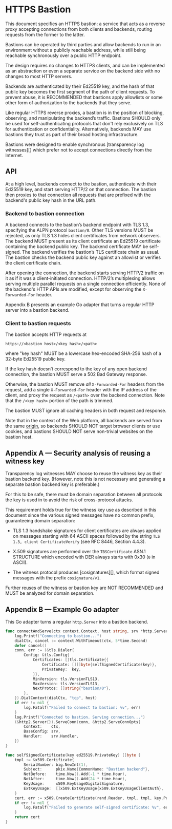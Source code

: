# HTTPS Bastion

This document specifies an HTTPS bastion: a service that acts as a reverse proxy
accepting connections from both clients and backends, routing requests from
the former to the latter.

Bastions can be operated by third parties and allow backends to run in an
environment without a publicly reachable address, while still being reachable
synchronously over a public HTTP endpoint.

The design requires no changes to HTTPS clients, and can be implemented as an
abstraction or even a separate service on the backend side with no changes to
most HTTP servers.

Backends are authenticated by their Ed25519 key, and the hash of that public key
becomes the first segment of the path of client requests. To prevent abuse, it
is RECOMMENDED that bastions apply allowlists or some other form of
authorization to the backends that they serve.

Like regular HTTPS reverse proxies, a bastion is in the position of blocking,
observing, and manipulating the backend’s traffic. Bastions SHOULD only be used
for self-authenticating protocols that don't rely exclusively on TLS for
authentication or confidentiality. Alternatively, backends MAY use bastions they
trust as part of their broad hosting infrastructure.

Bastions were designed to enable synchronous [transparency log witnesses][]
which prefer not to accept connections directly from the Internet.

## API

At a high level, backends connect to the bastion, authenticate with their
Ed25519 key, and start serving HTTP/2 on that connection. The bastion then
proxies to that connection all requests that are prefixed with the backend's
public key hash in the URL path.

### Backend to bastion connection

A backend connects to the bastion’s backend endpoint with TLS 1.3, specifying
the ALPN protocol `bastion/0`. Other TLS versions MUST be rejected, as only TLS
1.3 hides client certificates from network observers. The backend MUST present
as its client certificate an Ed25519 certificate containing the backend public
key. The backend certificate MAY be self-signed. The backend verifies the
bastion’s TLS certificate chain as usual. The bastion checks the backend public
key against an allowlist or verifies the client certificate chain.

After opening the connection, the backend starts serving HTTP/2 traffic on it as
if it was a client-initiated connection. HTTP/2’s multiplexing allows serving
multiple parallel requests on a single connection efficiently. None of the
backend's HTTP APIs are modified, except for observing the `X-Forwarded-For`
header.

Appendix B presents an example Go adapter that turns a regular HTTP server into
a bastion backend.

### Client to bastion requests

The bastion accepts HTTP requests at

```
https://<bastion host>/<key hash>/<path>
```

where "key hash" MUST be a lowercase hex-encoded SHA-256 hash of a 32-byte
Ed25519 public key.

If the key hash doesn’t correspond to the key of any open backend connection,
the bastion MUST serve a 502 Bad Gateway response.

Otherwise, the bastion MUST remove _all_ `X-Forwarded-For` headers from the
request, add a single `X-Forwarded-For` header with the IP address of the
client, and proxy the request as `/<path>` over the backend connection. Note
that the `/<key hash>` portion of the path is trimmed.

The bastion MUST ignore all caching headers in both request and response.

Note that in the context of the Web platform, all backends are served from the
same [origin](https://html.spec.whatwg.org/multipage/browsers.html#origin), so
backends SHOULD NOT target browser clients or use cookies, and bastions SHOULD
NOT serve non-trivial websites on the bastion host.

## Appendix A — Security analysis of reusing a witness key

Transparency log witnesses MAY choose to reuse the witness key as their bastion
backend key. (However, note this is not necessary and generating a separate
bastion backend key is preferable.)

For this to be safe, there must be domain separation between all protocols the
key is used in to avoid the risk of cross-protocol attacks.

This requirement holds true for the witness key use as described in this
document since the various signed messages have no common prefix, guaranteeing
domain separation:

   * TLS 1.3 handshake signatures for client certificates are always applied on
messages starting with 64 ASCII spaces followed by the string `TLS 1.3, client
CertificateVerify` (see RFC 8446, Section 4.4.3).

   * X.509 signatures are performed over the `TBSCertificate` ASN.1 STRUCTURE
which encoded with DER always starts with 0x30 (`0` in ASCII).

   * The witness protocol produces [cosignatures][], which format signed
messages with the prefix `cosignature/v1`.

Further reuses of the witness or bastion key are NOT RECOMMENDED and MUST be
analyzed for domain separation.

## Appendix B — Example Go adapter

This Go adapter turns a regular `http.Server` into a bastion backend.

```go
func connectAndServe(ctx context.Context, host string, srv *http.Server, key ed25519.PrivateKey) {
	log.Printf("Connecting to bastion...")
	dialCtx, cancel := context.WithTimeout(ctx, 5*time.Second)
	defer cancel()
	conn, err := (&tls.Dialer{
		Config: &tls.Config{
			Certificates: []tls.Certificate{{
				Certificate: [][]byte{selfSignedCertificate(key)},
				PrivateKey:  key,
			}},
			MinVersion: tls.VersionTLS13,
			MaxVersion: tls.VersionTLS13,
			NextProtos: []string{"bastion/0"},
		},
	}).DialContext(dialCtx, "tcp", host)
	if err != nil {
		log.Fatalf("Failed to connect to bastion: %v", err)
	}
	log.Printf("Connected to bastion. Serving connection...")
	(&http2.Server{}).ServeConn(conn, &http2.ServeConnOpts{
		Context:    ctx,
		BaseConfig: srv,
		Handler:    srv.Handler,
	})
}

func selfSignedCertificate(key ed25519.PrivateKey) []byte {
	tmpl := &x509.Certificate{
		SerialNumber: big.NewInt(1),
		Subject:      pkix.Name{CommonName: "Bastion backend"},
		NotBefore:    time.Now().Add(-1 * time.Hour),
		NotAfter:     time.Now().Add(24 * time.Hour),
		KeyUsage:     x509.KeyUsageDigitalSignature,
		ExtKeyUsage:  []x509.ExtKeyUsage{x509.ExtKeyUsageClientAuth},
	}
	cert, err := x509.CreateCertificate(rand.Reader, tmpl, tmpl, key.Public(), key)
	if err != nil {
		log.Fatalf("Failed to generate self-signed certificate: %v", err)
	}
	return cert
}
```

